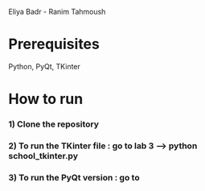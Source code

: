 Eliya Badr - Ranim Tahmoush <br>

# Prerequisites
Python, PyQt, TKinter

# How to run

### 1) Clone the repository
### 2) To run the TKinter file : go to lab 3 --> python school_tkinter.py
### 3) To run the PyQt version :  go to 
